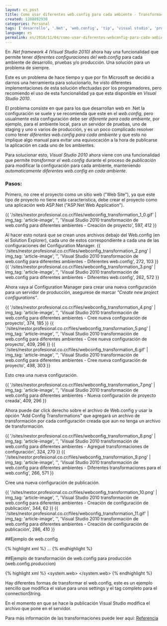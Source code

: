 ```yaml
---
layout: es_post
title: Como usar diferentes web.config para cada ambiente - Transformaciones de web.config
created: 1288892930
categories: Personal
tags: ['desarrollo', '.Net', 'web.config', 'tip', 'visual studio', 'programación']
language: es
permalink: es/2010/11/04/como-usar-diferentes-webconfig-para-cada-ambiente-transformaciones-webconfig-1473/
---
```

En *.Net framework 4 (Visual Studio 2010)* ahora hay una funcionalidad que permite tener *diferentes configuraciones del web.config* para cada ambiente de desarrollo, pruebas y/o producción. Una solución para un problema de siempre.

Este es un problema de hace tiempo y que por fin Microsoft se decidió a darnos una herramienta para solucionarlo, he visto diferentes implementaciones de esta solución efectuadas por los programadores, pero recomiendo el uso de esta funcionalidad ya que esta disponible en *Visual Studio 2010*.

El problema consiste en que para los que desarrollan web en .Net la configuración se suele y se recomienda que este en el *web.config*, pero usualmente esta configuración debe ser *diferente para cada ambiente*, por ejemplo, para el ambiente local, para un servidor de pruebas, uno de staging y uno o varios de producción, y es un poco complicado resolver como tener *diferentes web.config para cada ambiente* y que esto no implique algo manual para evitar una equivocación a la hora de publicarse la aplicación en cada uno de los ambientes.

Para solucionar esto, *Visual Studio 2010* ahora viene con una funcionalidad que permite *transformar el web.config* durante el proceso de *publicación* para modificar la configuración para cada ambiente, manteniendo *automaticamente diferentes web.config en cada ambiente*.


### Pasos:
Primero, no cree el proyecto como un sitio web ("Web Site"), ya que este tipo de proyecto no tiene esta caracteristica, debe crear el proyecto como una aplicación web ASP.Net ("ASP.Net Web Application").

{{ '/sites/nestor.profesional.co.cr/files/webconfig_transformation_1_0.gif' | img_tag: 'article-image', '', 'Visual Studio 2010 transformación de web.config para diferentes ambientes - Creación de proyecto', 597, 412 }}

Al hacer esto notará que se crean unos archivos debajo del Web.config (en el Solution Explorer), cada uno de estos correspondiente a cada una de las configuraciones del Configuration Manager.
{{ '/sites/nestor.profesional.co.cr/files/webconfig_transformation_2.png' | img_tag: 'article-image', '', 'Visual Studio 2010 transformación de web.config para diferentes ambientes - Diferentes web.config', 272, 103 }}
{{ '/sites/nestor.profesional.co.cr/files/webconfig_transformation_3.png' | img_tag: 'article-image', '', 'Visual Studio 2010 transformación de web.config para diferentes ambientes - Diferentes web.config', 262, 572 }}

Ahora vaya al Configuration Manager para crear una nueva configuración para un servidor de producción, asegurese de marcar *"Create new project configurations"*.

{{ '/sites/nestor.profesional.co.cr/files/webconfig_transformation_4.png' | img_tag: 'article-image', '', 'Visual Studio 2010 transformación de web.config para diferentes ambientes - Cree nueva configuración de proyecto', 374, 185 }}
{{ '/sites/nestor.profesional.co.cr/files/webconfig_transformation_5.png' | img_tag: 'article-image', '', 'Visual Studio 2010 transformación de web.config para diferentes ambientes - Cree nueva configuración de proyecto', 409, 296 }}
{{ '/sites/nestor.profesional.co.cr/files/webconfig_transformation_6.gif' | img_tag: 'article-image', '', 'Visual Studio 2010 transformación de web.config para diferentes ambientes - Cree nueva configuración de proyecto', 498, 303 }}

Esto crea una nueva configuración.

{{ '/sites/nestor.profesional.co.cr/files/webconfig_transformation_7.png' | img_tag: 'article-image', '', 'Visual Studio 2010 transformación de web.config para diferentes ambientes - Nueva configuración de proyecto creada', 409, 296 }}

Ahora puede dar click derecho sobre el archivo de Web.config y usar la opción "Add Config Transformations" que agregará un archivo de transformación por cada configuración creada que aun no tenga un archivo de transformación.

{{ '/sites/nestor.profesional.co.cr/files/webconfig_transformation_8.png' | img_tag: 'article-image', '', 'Visual Studio 2010 transformación de web.config para diferentes ambientes - Agregué transformaciones de configuración', 324, 270 }}
{{ '/sites/nestor.profesional.co.cr/files/webconfig_transformation_9.png' | img_tag: 'article-image', '', 'Visual Studio 2010 transformación de web.config para diferentes ambientes - Diferentes transformaciones para el web.config', 266, 571 }}

Cree una nueva configuración de publicación.

{{ '/sites/nestor.profesional.co.cr/files/webconfig_transformation_10.png' | img_tag: 'article-image', '', 'Visual Studio 2010 transformación de web.config para diferentes ambientes - Creación de configuración de publicación', 344, 62 }}
{{ '/sites/nestor.profesional.co.cr/files/webconfig_transformation_11.gif' | img_tag: 'article-image', '', 'Visual Studio 2010 transformación de web.config para diferentes ambientes - Creación de configuración de publicación', 286, 410 }}

##Ejemplo de web.config

{% highlight xml %}
<configuration>
	<appSettings>
		<add key="APIKey" value="5200eb9e591cc4a19178f8fac1c210fc"/>
		<add key="Secret" value="e957123205f4a7f7a95e2d352bcaf444"/>
		<add key="ServiceBase" value="http://localhost:49396/"/>
		<add key="Callback" value="http://localhost:26813/101FTB/"/>
	</appSettings>
	<connectionStrings>
		<add name="MyDBConnectionString" connectionString="Data Source=localhost;Initial Catalog=FreeTechBooks;User ID=Guest" providerName="System.Data.SqlClient"/>
	</connectionStrings>
  ...
</configuration>
{% endhighlight %}

##Ejemplo de transformación de web.config para producción (web.config.produccion)

{% highlight xml %}
<configuration xmlns:xdt="http://schemas.microsoft.com/XML-Document-Transform">
    <appSettings>
        <add value="a44a569d89f09862bdeac3e9e7c155aa" xdt:Transform="SetAttributes(value)" xdt:Locator="Condition(@key='APIKey')"/>
        <add value="9a6e6fbda2558fad51f25b7f62bad80d" xdt:Transform="SetAttributes(value)" xdt:Locator="Condition(@key='Secret')"/>
        <add value="http://www.mysitelive.com/" xdt:Transform="SetAttributes(value)" xdt:Locator="Condition(@key='ServiceBase')"/>
        <add value="http://fbapps.mysitelive.com/myapplive/" xdt:Transform="SetAttributes(value)" xdt:Locator="Condition(@key='Callback')"/>
    </appSettings>
    <connectionStrings>
      <add name="MyDBConnectionString" 
        connectionString="Data Source=ReleaseSQLServer;Initial Catalog=MyReleaseDB;Integrated Security=True" 
        xdt:Transform="SetAttributes" xdt:Locator="Match(name)"/>
    </connectionStrings>
  <system.web>
  </system.web>
</configuration>
{% endhighlight %}

Hay diferentes formas de transformar el web.config, este es un ejemplo sencillo que modifica el value para unos settings y el tag completo para el connectionString.

En el momento en que se hace la publicación Visual Studio modifica el archivo que pone en el servidor.

Para más información de las transformaciones puede leer aquí: [Referencia](<http://msdn.microsoft.com/en-us/library/dd465326%28VS.100%29.aspx>)

